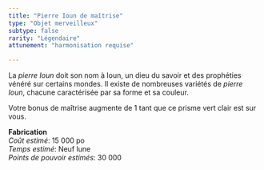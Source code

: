 ```yaml
---
title: "Pierre Ioun de maîtrise"
type: "Objet merveilleux"
subtype: false
rarity: "Légendaire"
attunement: "harmonisation requise"

---
```

La _pierre Ioun_ doit son nom à Ioun, un dieu du savoir et des prophéties vénéré sur certains mondes. Il existe de nombreuses variétés de _pierre Ioun_, chacune caractérisée par sa forme et sa couleur.

Votre bonus de maîtrise augmente de 1 tant que ce prisme vert clair est sur vous.  

**Fabrication**  
*Coût estimé*: 15 000 po    
*Temps estimé*: Neuf lune  
*Points de pouvoir estimés*: 30 000        
